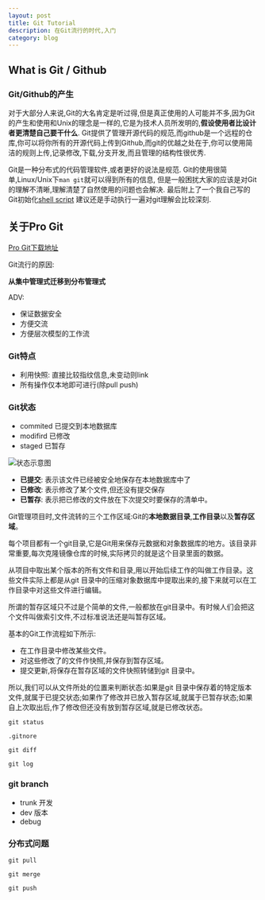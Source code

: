 ```yaml
---
layout: post
title: Git Tutorial
description: 在Git流行的时代,入门
category: blog
---
```



## What is Git / Github

### Git/Github的产生

对于大部分人来说,Git的大名肯定是听过得,但是真正使用的人可能并不多,因为Git的产生和使用和Unix的理念是一样的,它是为技术人员所发明的,**假设使用者比设计者更清楚自己要干什么**. Git提供了管理开源代码的规范,而github是一个远程的仓库,你可以将你所有的开源代码上传到Github,而git的优越之处在于,你可以使用简洁的规则上传,记录修改,下载,分支开发,而且管理的结构性很优秀.

Git是一种分布式的代码管理软件,或者更好的说法是规范. Git的使用很简单,Linux/Unix下`man git`就可以得到所有的信息, 但是一般困扰大家的应该是对Git的理解不清晰,理解清楚了自然使用的问题也会解决. 最后附上了一个我自己写的Git初始化[shell script](https://github.com/chris-void/hellogit) 建议还是手动执行一遍对git理解会比较深刻.

## 关于Pro Git

[Pro Git下载地址](http://ishare.iask.sina.com.cn/f/23292123.html)

Git流行的原因:

**从集中管理式迁移到分布管理式**

ADV:

+ 保证数据安全
+ 方便交流
+ 方便层次模型的工作流


### Git特点

+ 利用快照: 直接比较指纹信息,未变动则link
+ 所有操作仅本地即可进行(除pull push)

### Git状态

+ commited 已提交到本地数据库
+ modifird 已修改
+ staged   已暂存

![状态示意图](http://git.oschina.net/progit/figures/18333fig0106-tn.png)

+ **已提交**: 表示该文件已经被安全地保存在本地数据库中了
+ **已修改**: 表示修改了某个文件,但还没有提交保存
+ **已暂存**: 表示把已修改的文件放在下次提交时要保存的清单中。

Git管理项目时,文件流转的三个工作区域:Git的**本地数据目录**,**工作目录**以及**暂存区域**。

每个项目都有一个git目录,它是Git用来保存元数据和对象数据库的地方。该目录非常重要,每次克隆镜像仓库的时候,实际拷贝的就是这个目录里面的数据。

从项目中取出某个版本的所有文件和目录,用以开始后续工作的叫做工作目录。这些文件实际上都是从git 目录中的压缩对象数据库中提取出来的,接下来就可以在工作目录中对这些文件进行编辑。

所谓的暂存区域只不过是个简单的文件,一般都放在git目录中。有时候人们会把这个文件叫做索引文件,不过标准说法还是叫暂存区域。

基本的Git工作流程如下所示: 

* 在工作目录中修改某些文件。
* 对这些修改了的文件作快照,并保存到暂存区域。
* 提交更新,将保存在暂存区域的文件快照转储到git 目录中。

所以,我们可以从文件所处的位置来判断状态:如果是git 目录中保存着的特定版本文件,就属于已提交状态;如果作了修改并已放入暂存区域,就属于已暂存状态;如果自上次取出后,作了修改但还没有放到暂存区域,就是已修改状态。


```
git status

.gitnore

git diff

git log
```


### git branch

+ trunk 开发
+ dev 版本
+ debug

### 分布式问题

```
git pull

git merge

git push
```





